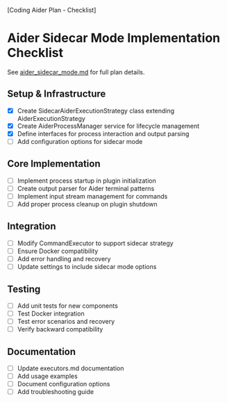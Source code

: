 [Coding Aider Plan - Checklist]
# Aider Sidecar Mode Implementation Checklist

See [aider_sidecar_mode.md](./aider_sidecar_mode.md) for full plan details.

## Setup & Infrastructure
- [x] Create SidecarAiderExecutionStrategy class extending AiderExecutionStrategy
- [x] Create AiderProcessManager service for lifecycle management
- [x] Define interfaces for process interaction and output parsing
- [ ] Add configuration options for sidecar mode

## Core Implementation
- [ ] Implement process startup in plugin initialization
- [ ] Create output parser for Aider terminal patterns
- [ ] Implement input stream management for commands
- [ ] Add proper process cleanup on plugin shutdown

## Integration
- [ ] Modify CommandExecutor to support sidecar strategy
- [ ] Ensure Docker compatibility
- [ ] Add error handling and recovery
- [ ] Update settings to include sidecar mode options

## Testing
- [ ] Add unit tests for new components
- [ ] Test Docker integration
- [ ] Test error scenarios and recovery
- [ ] Verify backward compatibility

## Documentation
- [ ] Update executors.md documentation
- [ ] Add usage examples
- [ ] Document configuration options
- [ ] Add troubleshooting guide
